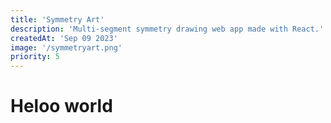 ```yaml
---
title: 'Symmetry Art'
description: 'Multi-segment symmetry drawing web app made with React.'
createdAt: 'Sep 09 2023'
image: '/symmetryart.png'
priority: 5
---
```


# Heloo world
